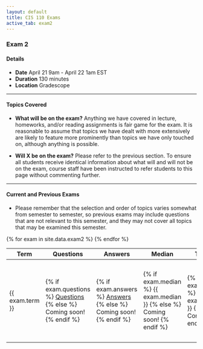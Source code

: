 ```yaml
---
layout: default
title: CIS 110 Exams
active_tab: exam2
---
```


### Exam 2

#### Details

- **Date** April 21 9am - April 22 1am EST
- **Duration** 130 minutes
- **Location** Gradescope

---


#### Topics Covered

- **What will be on the exam?** Anything we have covered in lecture, homeworks, and/or  reading assignments is fair game for the exam. It is reasonable to assume that topics we have dealt with more extensively are likely to feature more prominently than topics we have only touched on, although anything is possible.

- **Will X be on the exam?** Please refer to the previous section. To ensure all students receive identical information about what will and will not be on the exam, course staff have been instructed to refer students to this page without commenting further.

---

#### Current and Previous Exams

- Please remember that the selection and order of topics varies somewhat from semester to semester, so previous exams may include questions that are not relevant to this semester, and they may not cover all topics that may be examined this semester.

<table class="table table-striped">
  <thead>
    <tr>
      <th>Term</th>
      <th>Questions</th>
      <th>Answers</th>
      <th>Median</th>
      <th>Total Points</th>
      <th>Standard Deviation</th>
      <th>Corrections</th>
    </tr>
  </thead>
  
  <tbody>
    {% for exam in site.data.exam2 %}
      <tr style="text-align: left">
        <td>{{ exam.term }}</td>
        <td>
          {% if exam.questions %}
            <a target="_blank" href="{{ site.baseurl }}/assets/exams/exam2/{{ exam.questions }}">Questions</a>
          {% else %}
            Coming soon!
          {% endif %}
        </td>
        <td>
          {% if exam.answers %}
            <a target="_blank" href="{{ site.baseurl }}/assets/exams/exam2/{{ exam.answers }}">Answers</a>
          {% else %}
            Coming soon!
          {% endif %}
        </td>
        <td>
          {% if exam.median %}
            {{ exam.median }}
          {% else %}
            Coming soon!
          {% endif %}
        </td>
        <td>
          {% if exam.total_points %}
            {{ exam.total_points }}
          {% else %}
            Coming soon!
          {% endif %}
        </td>
        <td>
          {% if exam.standard_deviation %}
            {{ exam.standard_deviation }}
          {% else %}
            Coming soon!
          {% endif %}
        </td>
        <td>
          {% if exam.corrections %}
          <ul class="list-unstlyed">
            {% for correction in exam.corrections %}
              <li> {{ correction }} </li>
            {% endfor %}
          </ul>
          {% endif %}
        </td>
      </tr>
    {% endfor %}
  </tbody>
</table>
